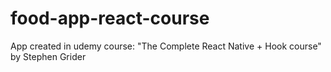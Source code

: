 # food-app-react-course

App created in udemy course: "The Complete React Native + Hook course" by Stephen Grider
